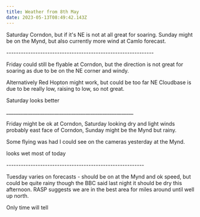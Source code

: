 ```yaml
---
title: Weather from 8th May
date: 2023-05-13T08:49:42.143Z
---
```

Saturday Corndon, but if it's NE is not at all great for soaring.  Sunday might be on the Mynd, but also currently more wind at Camlo forecast.

\-------------------------------------------------------------

Friday could still be flyable at Corndon, but the direction is not great for soaring as due to be on the NE corner and windy.

Alternatively Red Hopton might work, but could be too far NE  Cloudbase is due to be really low, raising to low, so not great.

Saturday looks better

\_\_\_\_\_\_\_\_\_\_\_\_\_\_\_\_\_\_\_\_\_\_\_\_\_\_\_\_\_\_\_\_\_\_\_\_\_\_\_\_\_\_\_\_\_\_\_\_\_\_\_\__

Friday might be ok at Corndon, Saturday looking dry and light winds probably east face of Corndon, Sunday might be the Mynd but rainy.

Some flying was had I could see on the cameras yesterday at the Mynd.

looks wet most of today

\---------------------------------------------------------

Tuesday varies on forecasts - should be on at the Mynd and ok speed, but could be quite rainy though the BBC said last night it should be dry this afternoon.  RASP suggests we are in the best area for miles around until well up north.

Only time will tell